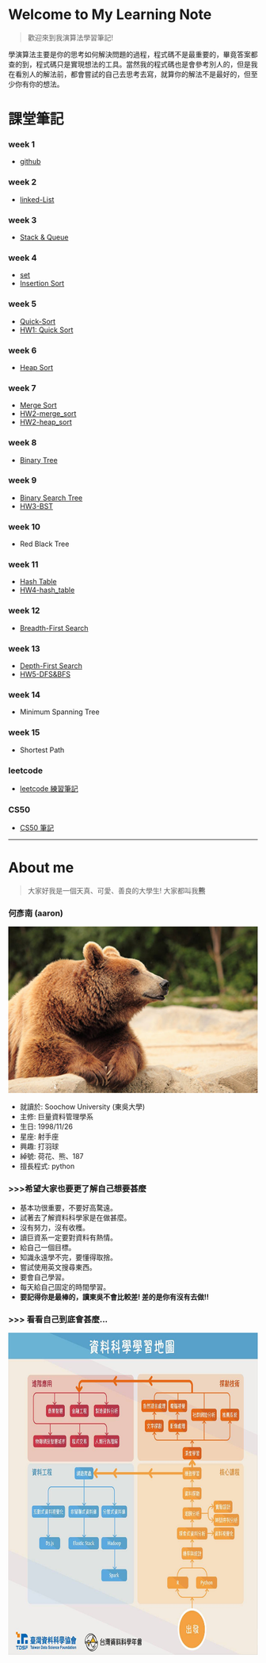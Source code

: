 # Welcome to My Learning Note 
> 歡迎來到我演算法學習筆記! 

學演算法主要是你的思考如何解決問題的過程，程式碼不是最重要的，畢竟答案都查的到，程式碼只是實現想法的工具。當然我的程式碼也是會參考別人的，但是我在看別人的解法前，都會嘗試的自己去思考去寫，就算你的解法不是最好的，但至少你有你的想法。

# 課堂筆記
### week 1
- [github](note/Github.md)

### week 2
- [linked-List](note/Linked-list.md)

### week 3
- [Stack & Queue](note/Stack%20&%20Queue.md)

### week 4
- [set](note/set.md) 
- [Insertion Sort](note/Insertion%20Sort.md) 

### week 5
- [Quick-Sort](note/Quick%20Sort.md)
- [HW1: Quick Sort](HW1/Quick%20Sort.ipynb)

### week 6
- [Heap Sort](note/Heap%20sort.md)

### week 7
- [Merge Sort](note/Merge%20Sort.md)
- [HW2-merge_sort](https://htmlpreview.github.io/?https://github.com/aaron1aaron2/my-learning-note/blob/master/html/Merge%20Sort.html)
- [HW2-heap_sort](https://htmlpreview.github.io/?https://github.com/aaron1aaron2/my-learning-note/blob/master/html/Heap%20Sort.html)

### week 8
- [Binary Tree](note/Tree.md)

### week 9
- [Binary Search Tree](note/Binary%20Search%20Tree.md)
- [HW3-BST](https://nbviewer.jupyter.org/github/aaron1aaron2/my-learning-note/blob/master/HW3/BST_%E5%AD%B8%E7%BF%92%E6%AD%B7%E7%A8%8B%E8%88%87%E8%AA%AA%E6%98%8E.ipynb)

### week 10
- Red Black Tree

### week 11 
- [Hash Table](note/hash%20table.md)
- [HW4-hash_table](HW4/hash_table_學習歷程.ipynb)

### week 12
- [Breadth-First Search](note/Breadth-First%20Search.md)

### week 13 
- [Depth-First Search](note/Depth-First%20Search.md)
- [HW5-DFS&BFS](HW5/DFS_學習歷程與說明.ipynb)

### week 14
- Minimum Spanning Tree

### week 15
- Shortest Path

### leetcode 
- [leetcode 練習筆記](https://github.com/aaron1aaron2/my-learning-note/tree/master/leet%20code)

### CS50
- [CS50 筆記](https://github.com/aaron1aaron2/my-learning-note/tree/master/CS50)
---
# About me
> 大家好我是一個天真、可愛、善良的大學生! 大家都叫我**熊**

### **何彥南** (aaron)
![](image/bear.jpg)
* 就讀於: Soochow University (東吳大學)
* 主修: 巨量資料管理學系
* 生日: 1998/11/26
* 星座: 射手座
* 興趣: 打羽球
* 綽號: 荷花、熊、187
* 擅長程式: python 

### >>>希望大家也要更了解自己想要甚麼
* 基本功很重要，不要好高騖遠。
* 試著去了解資料科學家是在做甚麼。
* 沒有努力，沒有收穫。
* 讀巨資系一定要對資料有熱情。
* 給自己一個目標。
* 知識永遠學不完，要懂得取捨。
* 嘗試使用英文搜尋東西。
* 要會自己學習。
* 每天給自己固定的時間學習。
* **要記得你是最棒的，讀東吳不會比較差! 差的是你有沒有去做!!**

### >>> 看看自己到底會甚麼...

<img src="image/72302.jpg" height=650 weight=1200>
